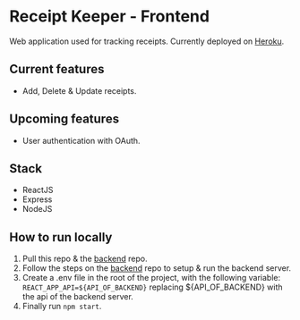 # Receipt Keeper - Frontend
Web application used for tracking receipts. Currently deployed on [Heroku](https://receiptkeeper1.herokuapp.com/).

## Current features
* Add, Delete & Update receipts.

## Upcoming features
* User authentication with OAuth.

## Stack
* ReactJS
* Express
* NodeJS

## How to run locally
1. Pull this repo & the [backend](https://github.com/WMichael/ReceiptKeeper-Backend) repo.
2. Follow the steps on the [backend](https://github.com/WMichael/ReceiptKeeper-Backend) repo to setup & run the backend server.
3. Create a .env file in the root of the project, with the following variable: `REACT_APP_API=${API_OF_BACKEND}` replacing ${API_OF_BACKEND} with the api of the backend server.
4. Finally run `npm start`.
